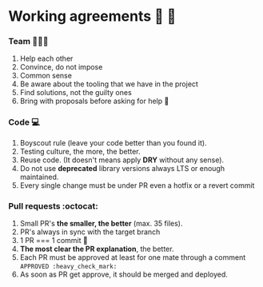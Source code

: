 # Working agreements :handshake: :raised_hands:

### Team :people_holding_hands:

1. Help each other
2. Convince, do not impose
3. Common sense
4. Be aware about the tooling that we have in the project
5. Find solutions, not the guilty ones
6. Bring with proposals before asking for help :pray:

### Code :computer:

1. Boyscout rule (leave your code better than you found it).
2. Testing culture, the more, the better.
3. Reuse code. (It doesn't means apply **DRY** without any sense).
4. Do not use **deprecated** library versions always LTS or enough maintained.
5. Every single change must be under PR even a hotfix or a revert commit

### Pull requests :octocat:

1. Small PR's **the smaller, the better** (max. 35 files).
2. PR's always in sync with the target branch
3. 1 PR === 1 commit :pray:
4. **The most clear the PR explanation**, the better.
5. Each PR must be approved at least for one mate through a comment `APPROVED :heavy_check_mark:`
6. As soon as PR get approve, it should be merged and deployed.